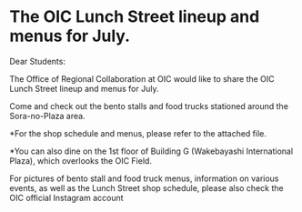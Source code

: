 # The OIC Lunch Street lineup and menus for July.

Dear Students:


The Office of Regional Collaboration at OIC would like to share the OIC Lunch Street lineup and menus for July.

 

Come and check out the bento stalls and food trucks stationed around the Sora-no-Plaza area.

*For the shop schedule and menus, please refer to the attached file.

*You can also dine on the 1st floor of Building G (Wakebayashi International Plaza), which overlooks the OIC Field.

For pictures of bento stall and food truck menus, information on various events, as well as the Lunch Street shop schedule, please also check the OIC official Instagram account
